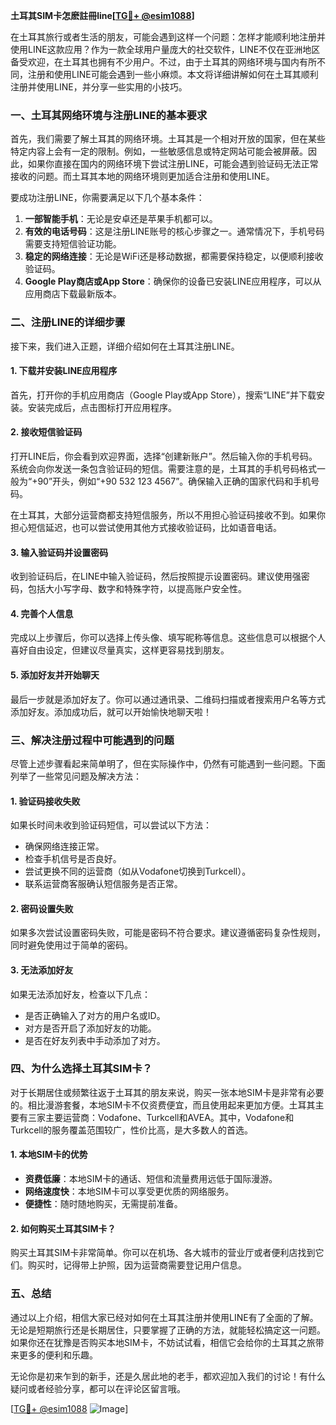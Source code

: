 **土耳其SIM卡怎麽註冊line[[TG💪+ @esim1088](https://t.me/s/esim1088)]**

在土耳其旅行或者生活的朋友，可能会遇到这样一个问题：怎样才能顺利地注册并使用LINE这款应用？作为一款全球用户量庞大的社交软件，LINE不仅在亚洲地区备受欢迎，在土耳其也拥有不少用户。不过，由于土耳其的网络环境与国内有所不同，注册和使用LINE可能会遇到一些小麻烦。本文将详细讲解如何在土耳其顺利注册并使用LINE，并分享一些实用的小技巧。

### 一、土耳其网络环境与注册LINE的基本要求

首先，我们需要了解土耳其的网络环境。土耳其是一个相对开放的国家，但在某些特定内容上会有一定的限制。例如，一些敏感信息或特定网站可能会被屏蔽。因此，如果你直接在国内的网络环境下尝试注册LINE，可能会遇到验证码无法正常接收的问题。而土耳其本地的网络环境则更加适合注册和使用LINE。

要成功注册LINE，你需要满足以下几个基本条件：
1. **一部智能手机**：无论是安卓还是苹果手机都可以。
2. **有效的电话号码**：这是注册LINE账号的核心步骤之一。通常情况下，手机号码需要支持短信验证功能。
3. **稳定的网络连接**：无论是WiFi还是移动数据，都需要保持稳定，以便顺利接收验证码。
4. **Google Play商店或App Store**：确保你的设备已安装LINE应用程序，可以从应用商店下载最新版本。

### 二、注册LINE的详细步骤

接下来，我们进入正题，详细介绍如何在土耳其注册LINE。

#### 1. 下载并安装LINE应用程序

首先，打开你的手机应用商店（Google Play或App Store），搜索“LINE”并下载安装。安装完成后，点击图标打开应用程序。

#### 2. 接收短信验证码

打开LINE后，你会看到欢迎界面，选择“创建新账户”。然后输入你的手机号码。系统会向你发送一条包含验证码的短信。需要注意的是，土耳其的手机号码格式一般为“+90”开头，例如“+90 532 123 4567”。确保输入正确的国家代码和手机号码。

在土耳其，大部分运营商都支持短信服务，所以不用担心验证码接收不到。如果你担心短信延迟，也可以尝试使用其他方式接收验证码，比如语音电话。

#### 3. 输入验证码并设置密码

收到验证码后，在LINE中输入验证码，然后按照提示设置密码。建议使用强密码，包括大小写字母、数字和特殊字符，以提高账户安全性。

#### 4. 完善个人信息

完成以上步骤后，你可以选择上传头像、填写昵称等信息。这些信息可以根据个人喜好自由设定，但建议尽量真实，这样更容易找到朋友。

#### 5. 添加好友并开始聊天

最后一步就是添加好友了。你可以通过通讯录、二维码扫描或者搜索用户名等方式添加好友。添加成功后，就可以开始愉快地聊天啦！

### 三、解决注册过程中可能遇到的问题

尽管上述步骤看起来简单明了，但在实际操作中，仍然有可能遇到一些问题。下面列举了一些常见问题及解决方法：

#### 1. 验证码接收失败

如果长时间未收到验证码短信，可以尝试以下方法：
- 确保网络连接正常。
- 检查手机信号是否良好。
- 尝试更换不同的运营商（如从Vodafone切换到Turkcell）。
- 联系运营商客服确认短信服务是否正常。

#### 2. 密码设置失败

如果多次尝试设置密码失败，可能是密码不符合要求。建议遵循密码复杂性规则，同时避免使用过于简单的密码。

#### 3. 无法添加好友

如果无法添加好友，检查以下几点：
- 是否正确输入了对方的用户名或ID。
- 对方是否开启了添加好友的功能。
- 是否在好友列表中手动添加了对方。

### 四、为什么选择土耳其SIM卡？

对于长期居住或频繁往返于土耳其的朋友来说，购买一张本地SIM卡是非常有必要的。相比漫游套餐，本地SIM卡不仅资费便宜，而且使用起来更加方便。土耳其主要有三家主要运营商：Vodafone、Turkcell和AVEA。其中，Vodafone和Turkcell的服务覆盖范围较广，性价比高，是大多数人的首选。

#### 1. 本地SIM卡的优势

- **资费低廉**：本地SIM卡的通话、短信和流量费用远低于国际漫游。
- **网络速度快**：本地SIM卡可以享受更优质的网络服务。
- **便捷性**：随时随地购买，无需提前准备。

#### 2. 如何购买土耳其SIM卡？

购买土耳其SIM卡非常简单。你可以在机场、各大城市的营业厅或者便利店找到它们。购买时，记得带上护照，因为运营商需要登记用户信息。

### 五、总结

通过以上介绍，相信大家已经对如何在土耳其注册并使用LINE有了全面的了解。无论是短期旅行还是长期居住，只要掌握了正确的方法，就能轻松搞定这一问题。如果你还在犹豫是否购买本地SIM卡，不妨试试看，相信它会给你的土耳其之旅带来更多的便利和乐趣。

无论你是初来乍到的新手，还是久居此地的老手，都欢迎加入我们的讨论！有什么疑问或者经验分享，都可以在评论区留言哦。

[[TG💪+ @esim1088](https://t.me/s/esim1088) ![Image](https://i.postimg.cc/4NQfJmqS/Snipaste-2025-05-13-00-14-12.png)]